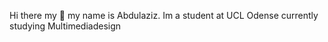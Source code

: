 Hi there my :wave: my name is Abdulaziz. Im a student at UCL Odense currently studying Multimediadesign 
